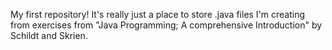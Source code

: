 My first repository! It's really just a place to store .java files I'm creating
from exercises from "Java Programming; A comprehensive Introduction" by Schildt
and Skrien. 
